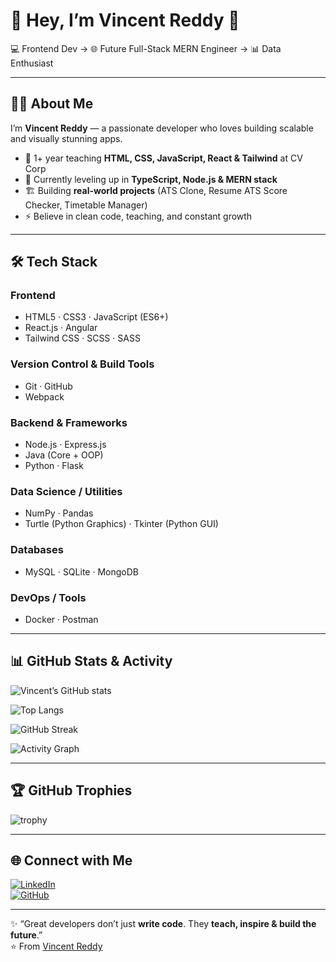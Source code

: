 # 🚀 Hey, I’m **Vincent Reddy** 👋  

💻 Frontend Dev → 🌐 Future Full-Stack MERN Engineer → 📊 Data Enthusiast  

---

## 🧑‍💻 About Me  
I’m **Vincent Reddy** — a passionate developer who loves building scalable and visually stunning apps.  
- 💼 1+ year teaching **HTML, CSS, JavaScript, React & Tailwind** at CV Corp  
- 🌱 Currently leveling up in **TypeScript, Node.js & MERN stack**  
- 🏗️ Building **real-world projects** (ATS Clone, Resume ATS Score Checker, Timetable Manager)  
- ⚡ Believe in clean code, teaching, and constant growth  

---

## 🛠️ Tech Stack  

### **Frontend**
- HTML5 · CSS3 · JavaScript (ES6+)  
- React.js · Angular  
- Tailwind CSS · SCSS · SASS  

### **Version Control & Build Tools**
- Git · GitHub  
- Webpack  

### **Backend & Frameworks**
- Node.js · Express.js  
- Java (Core + OOP)  
- Python · Flask  

### **Data Science / Utilities**
- NumPy · Pandas  
- Turtle (Python Graphics) · Tkinter (Python GUI)  

### **Databases**
- MySQL · SQLite · MongoDB  

### **DevOps / Tools**
- Docker · Postman  

---

## 📊 GitHub Stats & Activity  

![Vincent’s GitHub stats](https://github-readme-stats.vercel.app/api?username=VincentReddy25&show_icons=true&theme=radical)  

![Top Langs](https://github-readme-stats.vercel.app/api/top-langs?username=VincentReddy25&layout=compact&theme=radical)  

![GitHub Streak](https://github-readme-streak-stats.herokuapp.com/?user=VincentReddy25&theme=radical)  

![Activity Graph](https://github-readme-activity-graph.vercel.app/graph?username=VincentReddy25&theme=react-dark&hide_border=true)  

---

## 🏆 GitHub Trophies  

![trophy](https://github-profile-trophy.vercel.app/?username=VincentReddy25&theme=radical&no-frame=true&margin-w=15)  

---

## 🌐 Connect with Me  

[![LinkedIn](https://img.shields.io/badge/LinkedIn-blue?style=for-the-badge&logo=linkedin)](https://www.linkedin.com/in/vincent-reddy/)  
[![GitHub](https://img.shields.io/badge/GitHub-black?style=for-the-badge&logo=github)](https://github.com/VincentReddy25)  

---

✨ “Great developers don’t just **write code**. They **teach, inspire & build the future**.”  
⭐ From [Vincent Reddy](https://github.com/VincentReddy25)  
